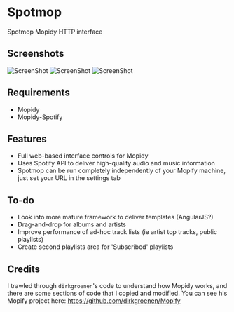 Spotmop
=======

Spotmop Mopidy HTTP interface

Screenshots
-----------

![ScreenShot](https://raw.githubusercontent.com/jaedb/spotmop/master/Screenshots/desktop-results.jpg)
![ScreenShot](https://raw.githubusercontent.com/jaedb/spotmop/master/Screenshots/desktop-artist.jpg)
![ScreenShot](https://raw.githubusercontent.com/jaedb/spotmop/master/Screenshots/desktop-album.jpg)

Requirements
--------

* Mopidy
* Mopidy-Spotify

Features
--------

* Full web-based interface controls for Mopidy
* Uses Spotify API to deliver high-quality audio and music information
* Spotmop can be run completely independently of your Mopify machine, just set your URL in the settings tab

To-do
-----

* Look into more mature framework to deliver templates (AngularJS?)
* Drag-and-drop for albums and artists
* Improve performance of ad-hoc track lists (ie artist top tracks, public playlists)
* Create second playlists area for 'Subscribed' playlists

Credits
-------

I trawled through `dirkgroenen`'s code to understand how Mopidy works, and there are some sections of code that I copied and modified. You can see his Mopify project here: https://github.com/dirkgroenen/Mopify
